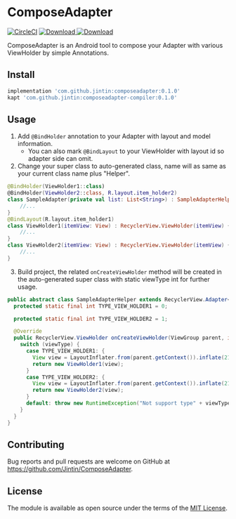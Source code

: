 # ComposeAdapter
[![CircleCI](https://circleci.com/gh/Jintin/ComposeAdapter.svg?style=shield)](https://circleci.com/gh/Jintin/ComposeAdapter)
[![Download](https://api.bintray.com/packages/jintin/maven/ComposeAdapter-Compiler/images/download.svg) ](https://bintray.com/jintin/maven/ComposeAdapter-Compiler/_latestVersion)
[![Download](https://api.bintray.com/packages/jintin/maven/ComposeAdapter/images/download.svg) ](https://bintray.com/jintin/maven/ComposeAdapter/_latestVersion)

ComposeAdapter is an Android tool to compose your Adapter with various ViewHolder by simple Annotations.

## Install

```groovy
implementation 'com.github.jintin:composeadapter:0.1.0'
kapt 'com.github.jintin:composeadapter-compiler:0.1.0'

```

## Usage

1. Add `@BindHolder` annotation to your Adapter with layout and model information.
    - You can also mark `@BindLayout` to your ViewHolder with layout id so adapter side can omit.
2. Change your super class to auto-generated class, name will as same as your current class name plus "Helper".
```kotlin
@BindHolder(ViewHolder1::class)
@BindHolder(ViewHolder2::class, R.layout.item_holder2)
class SampleAdapter(private val list: List<String>) : SampleAdapterHelper() {
    //...
}
@BindLayout(R.layout.item_holder1)
class ViewHolder1(itemView: View) : RecyclerView.ViewHolder(itemView) {
    //...
}
class ViewHolder2(itemView: View) : RecyclerView.ViewHolder(itemView) {
    //...
}
```
3. Build project, the related `onCreateViewHolder` method will be created in the auto-generated super class with static viewType int for further usage.
```java
public abstract class SampleAdapterHelper extends RecyclerView.Adapter<RecyclerView.ViewHolder> {
  protected static final int TYPE_VIEW_HOLDER1 = 0;

  protected static final int TYPE_VIEW_HOLDER2 = 1;

  @Override
  public RecyclerView.ViewHolder onCreateViewHolder(ViewGroup parent, int viewType) {
    switch (viewType) {
      case TYPE_VIEW_HOLDER1: {
        View view = LayoutInflater.from(parent.getContext()).inflate(2131296285, parent, false);
        return new ViewHolder1(view);
      }
      case TYPE_VIEW_HOLDER2: {
        View view = LayoutInflater.from(parent.getContext()).inflate(2131296286, parent, false);
        return new ViewHolder2(view);
      }
      default: throw new RuntimeException("Not support type" + viewType);
    }
  }
}

```

## Contributing

Bug reports and pull requests are welcome on GitHub at <https://github.com/Jintin/ComposeAdapter>.

## License

The module is available as open source under the terms of the [MIT License](http://opensource.org/licenses/MIT).
